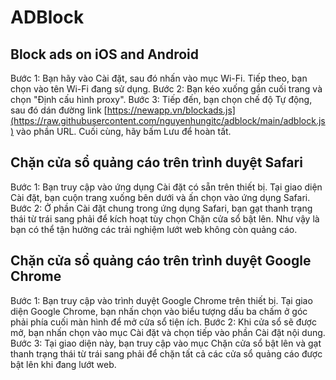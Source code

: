 # ADBlock

## Block ads on iOS and Android

Bước 1: Bạn hãy vào Cài đặt, sau đó nhấn vào mục Wi-Fi. Tiếp theo, bạn chọn vào tên Wi-Fi đang sử dụng.
Bước 2: Bạn kéo xuống gần cuối trang và chọn "Định cấu hình proxy".
Bước 3: Tiếp đến, bạn chọn chế độ Tự động, sau đó dán đường link [https://newapp.vn/blockads.js](https://raw.githubusercontent.com/nguyenhungitc/adblock/main/adblock.js) vào phần URL. Cuối cùng, hãy bấm Lưu để hoàn tất.

## Chặn cửa sổ quảng cáo trên trình duyệt Safari

Bước 1: Bạn truy cập vào ứng dụng Cài đặt có sẵn trên thiết bị. Tại giao diện Cài đặt, bạn cuộn trang xuống bên dưới và ấn chọn vào ứng dụng Safari.
Bước 2: Ở phần Cài đặt chung trong ứng dụng Safari, bạn gạt thanh trạng thái từ trái sang phải để kích hoạt tùy chọn Chặn cửa sổ bật lên. Như vậy là bạn có thể tận hưởng các trải nghiệm lướt web không còn quảng cáo.

## Chặn cửa sổ quảng cáo trên trình duyệt Google Chrome

Bước 1: Bạn truy cập vào trình duyệt Google Chrome trên thiết bị. Tại giao diện Google Chrome, bạn nhấn chọn vào biểu tượng dấu ba chấm ở góc phải phía cuối màn hình để mở cửa sổ tiện ích.
Bước 2: Khi cửa sổ sẽ được mở, bạn nhấn chọn vào mục Cài đặt và chọn tiếp vào phần Cài đặt nội dung.
Bước 3: Tại giao diện này, bạn truy cập vào mục Chặn cửa sổ bật lên và gạt thanh trạng thái từ trái sang phải để chặn tất cả các cửa sổ quảng cáo được bật lên khi đang lướt web.
